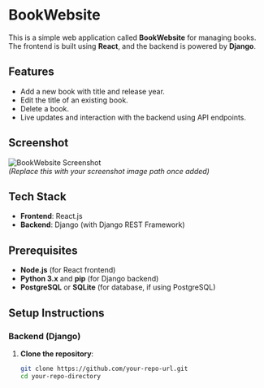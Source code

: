 # BookWebsite

This is a simple web application called **BookWebsite** for managing books. The frontend is built using **React**, and the backend is powered by **Django**.

## Features
- Add a new book with title and release year.
- Edit the title of an existing book.
- Delete a book.
- Live updates and interaction with the backend using API endpoints.

## Screenshot

![BookWebsite Screenshot](./path-to-screenshot.png)  
*(Replace this with your screenshot image path once added)*

## Tech Stack
- **Frontend**: React.js
- **Backend**: Django (with Django REST Framework)

## Prerequisites
- **Node.js** (for React frontend)
- **Python 3.x** and **pip** (for Django backend)
- **PostgreSQL** or **SQLite** (for database, if using PostgreSQL)

## Setup Instructions

### Backend (Django)
1. **Clone the repository**:
   ```bash
   git clone https://github.com/your-repo-url.git
   cd your-repo-directory

